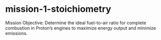 # mission-1-stoichiometry
Mission Objective: Determine the ideal fuel-to-air ratio for complete combustion in Proton’s engines to maximize energy output and minimize emissions.
